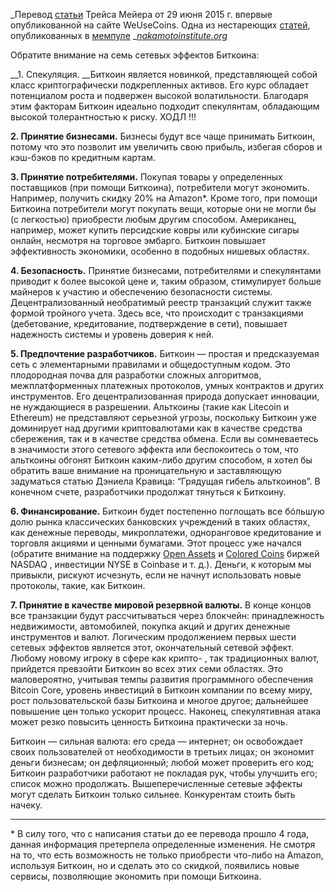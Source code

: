  

_Перевод <a href="https://www.weusecoins.com/the-seven-network-effects-of-bitcoin/" rel="noopener noreferrer">статьи</a> Трейса Мейера от 29 июня 2015 г. впервые опубликованной на сайте WeUseCoins. Одна из нестареющих <a href="https://nakamotoinstitute.org/mempool/the-seven-network-effects-of-bitcoin/" rel="noopener noreferrer">статей</a>, опубликованных в <a href="https://nakamotoinstitute.org/mempool/" rel="noopener noreferrer">мемпуле</a> _<a href="http://nakamotoinstitute.org/" rel="noopener noreferrer">_nakamotoinstitute.org_</a>

Обратите внимание на семь сетевых эффектов Биткоина:

__1. Спекуляция. __Биткоин является новинкой, представляющей собой класс криптографически подкрепленных активов. Его курс обладает потенциалом роста и подвержен высокой волатильности. Благодаря этим факторам Биткоин идеально подходит спекулянтам, обладающим высокой толерантностью к риску. ХОДЛ !!!

__2. Принятие бизнесами.__ Бизнесы будут все чаще принимать Биткоин, потому что это позволит им увеличить свою прибыль, избегая сборов и кэш-бэков по кредитным картам.

__3. Принятие потребителями.__ Покупая товары у определенных поставщиков (при помощи Биткоина), потребители могут экономить. Например, получить скидку 20% на Amazon\*. Кроме того, при помощи Биткоина потребители могут покупать вещи, которые они не могли бы (с легкостью) приобрести любым другим способом. Американец, например, может купить персидские ковры или кубинские сигары онлайн, несмотря на торговое эмбарго. Биткоин повышает эффективность экономики, особенно в подобных нишевых областях.

__4. Безопасность.__ Принятие бизнесами, потребителями и спекулянтами приводит к более высокой цене и, таким образом, стимулирует больше майнеров к участию и обеспечению безопасности системы. Децентрализованный необратимый реестр транзакций служит также формой тройного учета. Здесь все, что происходит с транзакциями (дебетование, кредитование, подтверждение в сети), повышает надежность системы и уровень доверия к ней.

__5. Предпочтение разработчиков.__ Биткоин — простая и предсказуемая сеть с элементарными правилами и общедоступным кодом. Это плодородная почва для разработки сложных алгоритмов, межплатформенных платежных протоколов, умных контрактов и других инструментов. Его децентрализованная природа допускает инновации, не нуждающиеся в разрешении. Альткоины (такие как Litecoin и Ethereum) не представляют серьезной угрозы, поскольку Биткоин уже доминирует над другими криптовалютами как в качестве средства сбережения, так и в качестве средства обмена. Если вы сомневаетесь в значимости этого сетевого эффекта или беспокоитесь о том, что альткоины обгонят Биткоин каким-либо другим способом, я хотел бы обратить ваше внимание на проницательную и заставляющую задуматься статью Дэниела Кравица: “Грядущая гибель альткоинов”. В конечном счете, разработчики продолжат тянуться к Биткоину.

__6. Финансирование.__ Биткоин будет постепенно поглощать все бóльшую долю рынка классических банковских учреждений в таких областях, как денежные переводы, микроплатежи, одноранговое кредитование и торговля акциями и ценными бумагами. Этот процесс уже начался (обратите внимание на поддержку <a href="https://github.com/OpenAssets/open-assets-protocol" rel="noopener noreferrer">Open Assets</a> и <a href="https://en.wikipedia.org/wiki/Colored_coin" rel="noopener noreferrer">Colored Coins</a> биржей NASDAQ , инвестиции NYSE в Coinbase и т. д.). Деньги, к которым мы привыкли, рискуют исчезнуть, если не начнут использовать новые протоколы, такие, как Биткоин.

__7. Принятие в качестве мировой резервной валюты.__ В конце концов все транзакции будут рассчитываться через блокчейн: принадлежность недвижимости, автомобилей, покупка акций и других денежные инструментов и валют. Логическим продолжением первых шести сетевых эффектов является этот, окончательный сетевой эффект. Любому новому игроку в сфере как крипто- , так традиционных валют, прийдется превзойти Биткоин во всех этих семи областях. Это маловероятно, учитывая темпы развития программного обеспечения Bitcoin Core, уровень инвестиций в Биткоин компании по всему миру, рост пользовательской базы Биткоина и многое другое; дальнейшее повышение цен только ускорит процесс. Наконец, спекулятивная атака может резко повысить ценность Биткоина практически за ночь.

Биткоин — сильная валюта: его среда — интернет; он освобождает своих пользователей от необходимости в третьих лицах; он экономит деньги бизнесам; он дефляционный; любой может проверить его код; Биткоин разработчики работают не покладая рук, чтобы улучшить его; список можно продолжать. Вышеперечисленные сетевые эффекты могут сделать Биткоин только сильнее. Конкурентам стоить быть начеку.

---

\* В силу того, что с написания статьи до ее перевода прошло 4 года, данная информация претерпела определенные изменения. Не смотря на то, что есть возможность не только приобрести что-либо на Amazon, используя Биткоин, но и сделать это со скидкой, появились новые сервисы, позволяющие экономить при помощи Биткоина.
